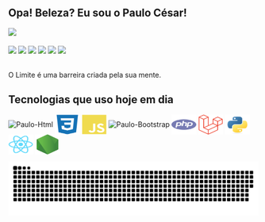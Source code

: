 ## Opa! Beleza? Eu sou o Paulo César!

<div>
  <a href="https://github.com/paulofelix">
  <img height="180em" src="https://github-readme-stats.vercel.app/api?username=paulofelixpc&show_icons=true&theme=tokyonight&include_all_commits=true&count_private=true"/>
    <!-- <img height="180em" src="https://github-readme-stats.vercel.app/api/top-langs/?username=paulofelixpc&layout=compact&langs_count=7&theme=tokyonight&card_width=200&custom_title=Minhas Linguagens"/>--!>
 </div>
  
<br>
  
<div>
  <a href="https://www.facebook.com/paulofelixpc" target="_blank"><img src="https://img.shields.io/badge/Facebook-1877F2?style=for-the-badge&logo=facebook&logoColor=white" target="_blank"></a>
  <a href="https://instagram.com/paulofelix.sousa" target="_blank"><img src="https://img.shields.io/badge/-Instagram-%23E4405F?style=for-the-badge&logo=instagram&logoColor=white" target="_blank"></a>
 	<a href="https://www.twitter.com/paulofelixpc" target="_blank"><img src="https://img.shields.io/badge/Twitter-1DA1F2?style=for-the-badge&logo=twitter&logoColor=white" target="_blank"></a>
 <a href="https://linkedin.com/in/paulofelixpc" target="_blank"><img src="https://img.shields.io/badge/LinkedIn-0077B5?style=for-the-badge&logo=linkedin&logoColor=white" target="_blank"></a> 
  <a href = "mailto:ola@paulocesardesousa.com.br"><img src="https://img.shields.io/badge/Gmail-D14836?style=for-the-badge&logo=gmail&logoColor=white" target="_blank"></a>
  <a href="https://t.me/paulocesardesousa" target="_blank"><img src="https://img.shields.io/badge/Telegram-2CA5E0?style=for-the-badge&logo=telegram&logoColor=white" target="_blank"></a> 
</div>
  <br>
  <p>O Limite é uma barreira criada pela sua mente.</p>
  
 ## Tecnologias que uso hoje em dia
  
<div style="display: inline_block">
  <img align="center" alt="Paulo-Html" height="40" width="50" src="https://cdn.jsdelivr.net/gh/devicons/devicon/icons/html5/html5-plain.svg">
  <img align="center" alt="Paulo-CSS" height="40" width="50" src="https://raw.githubusercontent.com/devicons/devicon/master/icons/css3/css3-plain.svg">
  <img align="center" alt="Paulo-Js" height="40" width="50" src="https://raw.githubusercontent.com/devicons/devicon/master/icons/javascript/javascript-plain.svg">
  <img align="center" alt="Paulo-Bootstrap" height="40" width="50" src="https://cdn.jsdelivr.net/gh/devicons/devicon/icons/bootstrap/bootstrap-plain.svg">
  <img align="center" alt="Paulo-Php" height="40" width="50" src="https://raw.githubusercontent.com/devicons/devicon/master/icons/php/php-plain.svg">
  <img align="center" alt="Paulo-Python" height="40" width="50" src="https://raw.githubusercontent.com/devicons/devicon/master/icons/laravel/laravel-original.svg">  
  <img align="center" alt="Paulo-Python" height="40" width="50" src="https://raw.githubusercontent.com/devicons/devicon/master/icons/python/python-original.svg">
  <img align="center" alt="Paulo-React" height="40" width="50" src="https://raw.githubusercontent.com/devicons/devicon/master/icons/react/react-original.svg"> 
  <img align="center" alt="Paulo-NojeJs" height="40" width="50" src="https://raw.githubusercontent.com/devicons/devicon/master/icons/nodejs/nodejs-original.svg"> 
</div>
 
  <div>   
 
  ![Snake animation](https://github.com/paulofelixpc/paulofelixpc/blob/output/github-contribution-grid-snake.svg)
 
</div>
